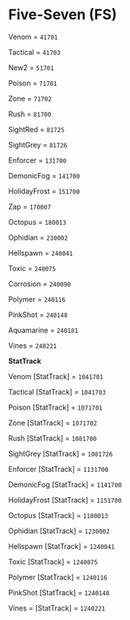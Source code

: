 # Five-Seven (FS)


Venom = `41701`

Tactical = `41703`

New2 = `51701`

Poison = `71701`

Zone = `71702`

Rush = `81700`

SightRed = `81725`

SightGrey = `81726`

Enforcer = `131700`

DemonicFog = `141700`

HolidayFrost = `151700`

Zap = `170007`

Octopus = `180013`

Ophidian = `230002`

Hellspawn = `240041`

Toxic = `240075`

Corrosion = `240090`

Polymer = `240116`

PinkShot = `240148`

Aquamarine = `240181`

Vines = `240221`

**StatTrack**


Venom [StatTrack] = `1041701`

Tactical [StatTrack] = `1041703`

Poison [StatTrack] = `1071701`

Zone [StatTrack] = `1071702`

Rush [StatTrack] = `1081700`

SightGrey [StatTrack] = `1081726`

Enforcer [StatTrack] = `1131700`

DemonicFog [StatTrack] = `1141700`

HolidayFrost [StatTrack] = `1151700`

Octopus [StatTrack] = `1180013`

Ophidian [StatTrack] = `1230002`

Hellspawn [StatTrack] = `1240041`

Toxic [StatTrack] = `1240075`

Polymer [StatTrack] = `1240116`

PinkShot [StatTrack] = `1240148`

Vines = [StatTrack] = `1240221`
